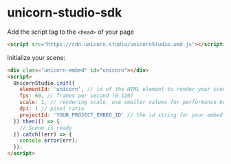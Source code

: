 # unicorn-studio-sdk

Add the script tag to the `<head>` of your page
```html
<script src="https://cdn.unicorn.studio/unicornStudio.umd.js"></script>
```

Initialize your scene:
```html
<div class="unicorn-embed" id="unicorn"></div>
<script>
  UnicornStudio.init({
    elementId: 'unicorn', // id of the HTML element to render your scene in (the scene will use its dimensions)
    fps: 60, // frames per second (0-120)
    scale: 1, // rendering scale, use smaller values for performance boost (0-1)
    dpi: 1 // pixel ratio
    projectId: 'YOUR_PROJECT_EMBED_ID' // the id string for your embed (get this from "embed" export)
  }).then(() => {
    // Scene is ready
  }).catch((err) => {
    console.error(err);
  });
</script>
```
